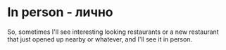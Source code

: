 # In person - лично

So, sometimes I'll see interesting looking restaurants or a new restaurant that just opened up nearby or whatever, and I'll see it in person.
